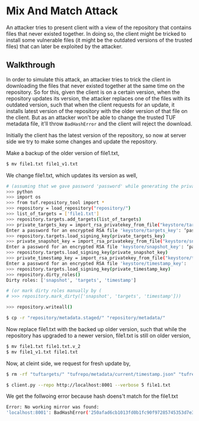 # Mix And Match Attack

An attacker tries to present client with a view of the repository that contains files that never existed together. In doing so, 
the client might be tricked to install some vulnerable files (it might be the outdated versions of the trusted files) that can later be exploited by the attacker. 

## Walkthrough
In order to simulate this attack, an attacker tries to trick the client in downloading the 
files that never existed together at the same time on the repository.
So for this, given the client is on a certain version, when the repository updates its version, the attacker replaces one of the files
with its outdated version, such that when the client requests for an update, it installs latest version of the repository with the older version of that file on the client. But as an attacker won't be able to 
change the trusted TUF metadata file, it'll throw `BadHashError` and the client will reject the download.

Initially the client has the latest version of the repository, so now at server side we try to make some changes and update the repository.

Make a backup of the older version of file1.txt,
```Bash
$ mv file1.txt file1_v1.txt
```

We change file1.txt, which updates its version as well, 
```Bash
# (assuming that we gave password 'password' while generating the private keys)
>>> python
>>> import os
>>> from tuf.repository_tool import *
>>> repository = load_repository("repository/")
>>> list_of_targets = ['file1.txt']
>>> repository.targets.add_targets(list_of_targets)
>>> private_targets_key = import_rsa_privatekey_from_file("keystore/targets_key")
Enter a password for an encrypted RSA file 'keystore/targets_key': ‘password’
>>> repository.targets.load_signing_key(private_targets_key)
>>> private_snapshot_key = import_rsa_privatekey_from_file("keystore/snapshot_key")
Enter a password for an encrypted RSA file 'keystore/snapshot_key': ‘password’
>>> repository.targets.load_signing_key(private_snapshot_key)
>>> private_timestamp_key = import_rsa_privatekey_from_file("keystore/timestamp_key")
Enter a password for an encrypted RSA file 'keystore/timestamp_key':  ‘password’
>>> repository.targets.load_signing_key(private_timestamp_key)
>>> repository.dirty_roles()
Dirty roles: ['snapshot', 'targets', 'timestamp']

# (or mark dirty roles manually by (
# >>> repository.mark_dirty(['snapshot', 'targets', 'timestamp']))

>>> repository.writeall()
```

```Bash
$ cp -r "repository/metadata.staged/" "repository/metadata/"
```
Now replace file1.txt with the backed up older version, such that while the repository has upgraded to a newer version, file1.txt is still on older version,
```Bash
$ mv file1.txt file1.txt.v_2
$ mv file1_v1.txt file1.txt
```
Now, at cleint side, we request for fresh update by,

```Bash
$ rm -rf "tuftargets/" "tufrepo/metadata/current/timestamp.json" "tufrepo/metadata/current/snapshot.json"
```
```Bash
$ client.py --repo http://localhost:8001 --verbose 5 file1.txt
```
We get the follwoing error because hash doens't match for the file1.txt 
```Bash
Error: No working mirror was found:
'localhost:8001': BadHashError('250afad6cb1013fd0b1fc90f97285745353d7e370a8aee5fe522bcc9ddb23e05', '3e72d6f1435cf363189de2c24a2cac5cf9db6efc1b21421261cddd9dd1120b18')
```


